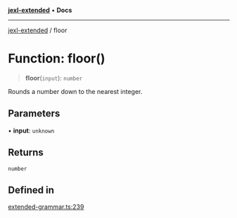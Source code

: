 [**jexl-extended**](../README.md) • **Docs**

***

[jexl-extended](../globals.md) / floor

# Function: floor()

> **floor**(`input`): `number`

Rounds a number down to the nearest integer.

## Parameters

• **input**: `unknown`

## Returns

`number`

## Defined in

[extended-grammar.ts:239](https://github.com/nikoraes/jexl-extended/blob/06a031f168fa218082d7ed9df57973f42e70c755/src/extended-grammar.ts#L239)
